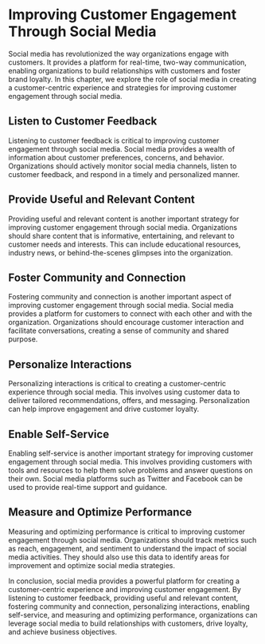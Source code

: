Improving Customer Engagement Through Social Media
=====================================================================================================

Social media has revolutionized the way organizations engage with customers. It provides a platform for real-time, two-way communication, enabling organizations to build relationships with customers and foster brand loyalty. In this chapter, we explore the role of social media in creating a customer-centric experience and strategies for improving customer engagement through social media.

Listen to Customer Feedback
---------------------------

Listening to customer feedback is critical to improving customer engagement through social media. Social media provides a wealth of information about customer preferences, concerns, and behavior. Organizations should actively monitor social media channels, listen to customer feedback, and respond in a timely and personalized manner.

Provide Useful and Relevant Content
-----------------------------------

Providing useful and relevant content is another important strategy for improving customer engagement through social media. Organizations should share content that is informative, entertaining, and relevant to customer needs and interests. This can include educational resources, industry news, or behind-the-scenes glimpses into the organization.

Foster Community and Connection
-------------------------------

Fostering community and connection is another important aspect of improving customer engagement through social media. Social media provides a platform for customers to connect with each other and with the organization. Organizations should encourage customer interaction and facilitate conversations, creating a sense of community and shared purpose.

Personalize Interactions
------------------------

Personalizing interactions is critical to creating a customer-centric experience through social media. This involves using customer data to deliver tailored recommendations, offers, and messaging. Personalization can help improve engagement and drive customer loyalty.

Enable Self-Service
-------------------

Enabling self-service is another important strategy for improving customer engagement through social media. This involves providing customers with tools and resources to help them solve problems and answer questions on their own. Social media platforms such as Twitter and Facebook can be used to provide real-time support and guidance.

Measure and Optimize Performance
--------------------------------

Measuring and optimizing performance is critical to improving customer engagement through social media. Organizations should track metrics such as reach, engagement, and sentiment to understand the impact of social media activities. They should also use this data to identify areas for improvement and optimize social media strategies.

In conclusion, social media provides a powerful platform for creating a customer-centric experience and improving customer engagement. By listening to customer feedback, providing useful and relevant content, fostering community and connection, personalizing interactions, enabling self-service, and measuring and optimizing performance, organizations can leverage social media to build relationships with customers, drive loyalty, and achieve business objectives.

